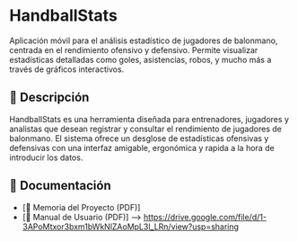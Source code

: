 # HandballStats

Aplicación móvil para el análisis estadístico de jugadores de balonmano, centrada en el rendimiento ofensivo y defensivo. Permite visualizar estadísticas detalladas como goles, asistencias, robos, y mucho más a través de gráficos interactivos.

## 📄 Descripción

HandballStats es una herramienta diseñada para entrenadores, jugadores y analistas que desean registrar y consultar el rendimiento de jugadores de balonmano. El sistema ofrece un desglose de estadísticas ofensivas y defensivas con una interfaz amigable, ergonómica y rapida a la hora de introducir los datos.

## 📘 Documentación

- [📄 Memoria del Proyecto (PDF)]
- [📘 Manual de Usuario (PDF)] --> https://drive.google.com/file/d/1-3APoMtxor3bxm1bWkNlZAoMpL3l_LRn/view?usp=sharing
